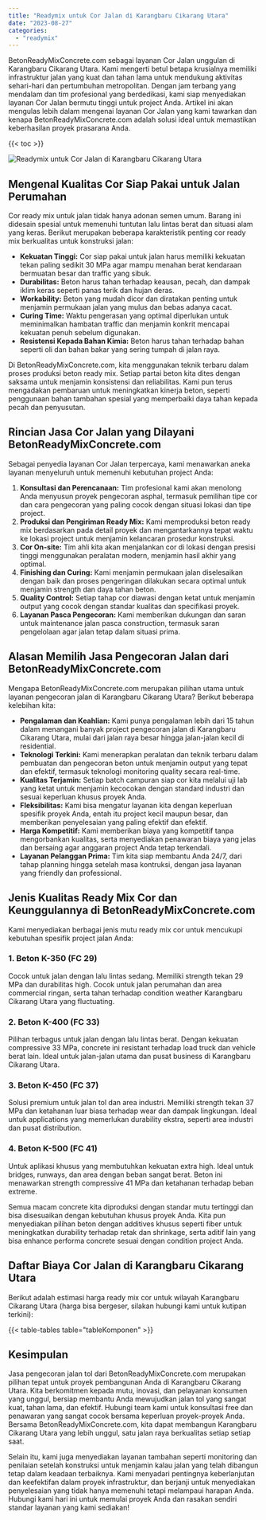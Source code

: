 ```yaml
---
title: "Readymix untuk Cor Jalan di Karangbaru Cikarang Utara"
date: "2023-08-27"
categories: 
  - "readymix"
---
```


BetonReadyMixConcrete.com sebagai layanan Cor Jalan unggulan di Karangbaru Cikarang Utara. Kami mengerti betul betapa krusialnya memiliki infrastruktur jalan yang kuat dan tahan lama untuk mendukung aktivitas sehari-hari dan pertumbuhan metropolitan. Dengan jam terbang yang mendalam dan tim profesional yang berdedikasi, kami siap menyediakan layanan Cor Jalan bermutu tinggi untuk project Anda. Artikel ini akan mengulas lebih dalam mengenai layanan Cor Jalan yang kami tawarkan dan kenapa BetonReadyMixConcrete.com adalah solusi ideal untuk memastikan keberhasilan proyek prasarana Anda.

{{< toc >}}

![Readymix untuk Cor Jalan di Karangbaru Cikarang Utara](https://betoncor8.github.io/cor/harga-beton-readymix-concrete%20(27).png)

## Mengenal Kualitas Cor Siap Pakai untuk Jalan Perumahan

Cor ready mix untuk jalan tidak hanya adonan semen umum. Barang ini didesain spesial untuk memenuhi tuntutan lalu lintas berat dan situasi alam yang keras. Berikut merupakan beberapa karakteristik penting cor ready mix berkualitas untuk konstruksi jalan:

- **Kekuatan Tinggi:** Cor siap pakai untuk jalan harus memiliki kekuatan tekan paling sedikit 30 MPa agar mampu menahan berat kendaraan bermuatan besar dan traffic yang sibuk.
- **Durabilitas:** Beton harus tahan terhadap keausan, pecah, dan dampak iklim keras seperti panas terik dan hujan deras.
- **Workability:** Beton yang mudah dicor dan diratakan penting untuk menjamin permukaan jalan yang mulus dan bebas adanya cacat.
- **Curing Time:** Waktu pengerasan yang optimal diperlukan untuk meminimalkan hambatan traffic dan menjamin konkrit mencapai kekuatan penuh sebelum digunakan.
- **Resistensi Kepada Bahan Kimia:** Beton harus tahan terhadap bahan seperti oli dan bahan bakar yang sering tumpah di jalan raya.

Di BetonReadyMixConcrete.com, kita menggunakan teknik terbaru dalam proses produksi beton ready mix. Setiap partai beton kita dites dengan saksama untuk menjamin konsistensi dan reliabilitas. Kami pun terus mengadakan pembaruan untuk meningkatkan kinerja beton, seperti penggunaan bahan tambahan spesial yang memperbaiki daya tahan kepada pecah dan penyusutan.

## Rincian Jasa Cor Jalan yang Dilayani BetonReadyMixConcrete.com

Sebagai penyedia layanan Cor Jalan terpercaya, kami menawarkan aneka layanan menyeluruh untuk memenuhi kebutuhan project Anda:

1. **Konsultasi dan Perencanaan:** Tim profesional kami akan menolong Anda menyusun proyek pengecoran asphal, termasuk pemilihan tipe cor dan cara pengecoran yang paling cocok dengan situasi lokasi dan tipe project.
2. **Produksi dan Pengiriman Ready Mix:** Kami memproduksi beton ready mix berdasarkan pada detail proyek dan mengantarkannya tepat waktu ke lokasi project untuk menjamin kelancaran prosedur konstruksi.
3. **Cor On-site:** Tim ahli kita akan menjalankan cor di lokasi dengan presisi tinggi menggunakan peralatan modern, menjamin hasil akhir yang optimal.
4. **Finishing dan Curing:** Kami menjamin permukaan jalan diselesaikan dengan baik dan proses pengeringan dilakukan secara optimal untuk menjamin strength dan daya tahan beton.
5. **Quality Control:** Setiap tahap cor diawasi dengan ketat untuk menjamin output yang cocok dengan standar kualitas dan specifikasi proyek.
6. **Layanan Pasca Pengecoran:** Kami memberikan dukungan dan saran untuk maintenance jalan pasca construction, termasuk saran pengelolaan agar jalan tetap dalam situasi prima.

## Alasan Memilih Jasa Pengecoran Jalan dari BetonReadyMixConcrete.com

Mengapa BetonReadyMixConcrete.com merupakan pilihan utama untuk layanan pengecoran jalan di Karangbaru Cikarang Utara? Berikut beberapa kelebihan kita:

- **Pengalaman dan Keahlian:** Kami punya pengalaman lebih dari 15 tahun dalam menangani banyak project pengecoran jalan di Karangbaru Cikarang Utara, mulai dari jalan raya besar hingga jalan-jalan kecil di residential.
- **Teknologi Terkini:** Kami menerapkan peralatan dan teknik terbaru dalam pembuatan dan pengecoran beton untuk menjamin output yang tepat dan efektif, termasuk teknologi monitoring quality secara real-time.
- **Kualitas Terjamin:** Setiap batch campuran siap cor kita melalui uji lab yang ketat untuk menjamin kecocokan dengan standard industri dan sesuai keperluan khusus proyek Anda.
- **Fleksibilitas:** Kami bisa mengatur layanan kita dengan keperluan spesifik proyek Anda, entah itu project kecil maupun besar, dan memberikan penyelesaian yang paling efektif dan efektif.
- **Harga Kompetitif:** Kami memberikan biaya yang kompetitif tanpa mengorbankan kualitas, serta menyediakan penawaran biaya yang jelas dan bersaing agar anggaran project Anda tetap terkendali.
- **Layanan Pelanggan Prima:** Tim kita siap membantu Anda 24/7, dari tahap planning hingga setelah masa kontruksi, dengan jasa layanan yang friendly dan professional.

## Jenis Kualitas Ready Mix Cor dan Keunggulannya di BetonReadyMixConcrete.com

Kami menyediakan berbagai jenis mutu ready mix cor untuk mencukupi kebutuhan spesifik project jalan Anda:

### 1\. Beton K-350 (FC 29)

Cocok untuk jalan dengan lalu lintas sedang. Memiliki strength tekan 29 MPa dan durabilitas high. Cocok untuk jalan perumahan dan area commercial ringan, serta tahan terhadap condition weather Karangbaru Cikarang Utara yang fluctuating.

### 2\. Beton K-400 (FC 33)

Pilihan terbagus untuk jalan dengan lalu lintas berat. Dengan kekuatan compressive 33 MPa, concrete ini resistant terhadap load truck dan vehicle berat lain. Ideal untuk jalan-jalan utama dan pusat business di Karangbaru Cikarang Utara.

### 3\. Beton K-450 (FC 37)

Solusi premium untuk jalan tol dan area industri. Memiliki strength tekan 37 MPa dan ketahanan luar biasa terhadap wear dan dampak lingkungan. Ideal untuk applications yang memerlukan durability ekstra, seperti area industri dan pusat distribution.

### 4\. Beton K-500 (FC 41)

Untuk aplikasi khusus yang membutuhkan kekuatan extra high. Ideal untuk bridges, runways, dan area dengan beban sangat berat. Beton ini menawarkan strength compressive 41 MPa dan ketahanan terhadap beban extreme.

Semua macam concrete kita diproduksi dengan standar mutu tertinggi dan bisa disesuaikan dengan kebutuhan khusus proyek Anda. Kita pun menyediakan pilihan beton dengan additives khusus seperti fiber untuk meningkatkan durability terhadap retak dan shrinkage, serta aditif lain yang bisa enhance performa concrete sesuai dengan condition project Anda.

## Daftar Biaya Cor Jalan di Karangbaru Cikarang Utara

Berikut adalah estimasi harga ready mix cor untuk wilayah Karangbaru Cikarang Utara (harga bisa bergeser, silakan hubungi kami untuk kutipan terkini):

{{< table-tables table="tableKomponen" >}}

## Kesimpulan

Jasa pengecoran jalan tol dari BetonReadyMixConcrete.com merupakan pilihan tepat untuk proyek pembangunan Anda di Karangbaru Cikarang Utara. Kita berkomitmen kepada mutu, inovasi, dan pelayanan konsumen yang unggul, bersiap membantu Anda mewujudkan jalan tol yang sangat kuat, tahan lama, dan efektif. Hubungi team kami untuk konsultasi free dan penawaran yang sangat cocok bersama keperluan proyek-proyek Anda. Bersama BetonReadyMixConcrete.com, kita dapat membangun Karangbaru Cikarang Utara yang lebih unggul, satu jalan raya berkualitas setiap setiap saat.

Selain itu, kami juga menyediakan layanan tambahan seperti monitoring dan penilaian setelah konstruksi untuk menjamin kalau jalan yang telah dibangun tetap dalam keadaan terbaiknya. Kami menyadari pentingnya keberlanjutan dan keefektifan dalam proyek infrastruktur, dan berjanji untuk menyediakan penyelesaian yang tidak hanya memenuhi tetapi melampaui harapan Anda. Hubungi kami hari ini untuk memulai proyek Anda dan rasakan sendiri standar layanan yang kami sediakan!

